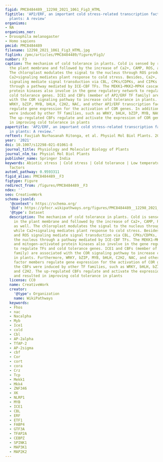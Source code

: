 ```yaml
---
figid: PMC8484489__12298_2021_1061_Fig3_HTML
figtitle: 'AP2/ERF, an important cold stress-related transcription factor family in
  plants: A review'
organisms:
- NA
organisms_ner:
- Drosophila melanogaster
- Homo sapiens
pmcid: PMC8484489
filename: 12298_2021_1061_Fig3_HTML.jpg
figlink: /pmc/articles/PMC8484489/figure/Fig3/
number: F3
caption: The mechanism of cold tolerance in plants. Cold is sensed by receptors in
  the plant membrane and followed by the increase of Ca2+, CAMP, ROS, and ABA as well.
  The chloroplast modulates the signal to the nucleus through ROS production while
  Ca2+signaling mediates plant response to cold stress. Besides, Ca2+, CAMP, and ROS
  signaling mediate signal transduction via CBL, CPKs/CDPKs, and CIPKs to the nucleus
  through a pathway mediated by ICE-CBF TFs. The MEKK1–MKK2–MPK4 cascade and mitogen-activated
  protein kinases also involve in the gene regulatory network to regulate TFs and
  cold tolerance genes. ICE1 and CBFs (member of AP2/ERF TF family) are associated
  with the COR signaling pathway to increase cold tolerance in plants. Furthermore,
  WRKY, bZIP, MYB, bHLH, C2H2, NAC, and other AP2/ERF transcription factor members
  regulate gene expression for the activation of COR genes. In addition, the CBFs
  were induced by other TF families, such as WRKY, bHLH, bZIP, MYB, NAC, and C2H2.
  The up-regulated CBFs regulate and activate the expression of COR genes and resulted
  in improving cold tolerance in plants
papertitle: 'AP2/ERF, an important cold stress-related transcription factor family
  in plants: A review.'
reftext: Faujiah Nurhasanah Ritonga, et al. Physiol Mol Biol Plants. 2021 Sep;27(9):1953-1968.
year: '2021'
doi: 10.1007/s12298-021-01061-8
journal_title: Physiology and Molecular Biology of Plants
journal_nlm_ta: Physiol Mol Biol Plants
publisher_name: Springer India
keywords: Abiotic stress | Cold stress | Cold tolerance | Low temperature | Transcription
  factors
automl_pathway: 0.9593311
figid_alias: PMC8484489__F3
figtype: Figure
redirect_from: /figures/PMC8484489__F3
ndex: ''
seo: CreativeWork
schema-jsonld:
  '@context': https://schema.org/
  '@id': https://pfocr.wikipathways.org/figures/PMC8484489__12298_2021_1061_Fig3_HTML.html
  '@type': Dataset
  description: The mechanism of cold tolerance in plants. Cold is sensed by receptors
    in the plant membrane and followed by the increase of Ca2+, CAMP, ROS, and ABA
    as well. The chloroplast modulates the signal to the nucleus through ROS production
    while Ca2+signaling mediates plant response to cold stress. Besides, Ca2+, CAMP,
    and ROS signaling mediate signal transduction via CBL, CPKs/CDPKs, and CIPKs to
    the nucleus through a pathway mediated by ICE-CBF TFs. The MEKK1–MKK2–MPK4 cascade
    and mitogen-activated protein kinases also involve in the gene regulatory network
    to regulate TFs and cold tolerance genes. ICE1 and CBFs (member of AP2/ERF TF
    family) are associated with the COR signaling pathway to increase cold tolerance
    in plants. Furthermore, WRKY, bZIP, MYB, bHLH, C2H2, NAC, and other AP2/ERF transcription
    factor members regulate gene expression for the activation of COR genes. In addition,
    the CBFs were induced by other TF families, such as WRKY, bHLH, bZIP, MYB, NAC,
    and C2H2. The up-regulated CBFs regulate and activate the expression of COR genes
    and resulted in improving cold tolerance in plants
  license: CC0
  name: CreativeWork
  creator:
    '@type': Organization
    name: WikiPathways
  keywords:
  - Fhos
  - nac
  - Nacalpha
  - Myb
  - Ice1
  - cold
  - Cbl
  - AP-2alpha
  - TfAP-2
  - AP-2sigma
  - cbf
  - Cor
  - cort
  - cora
  - Crz
  - Tcp
  - Mekk1
  - Mkk4
  - ZNF346
  - XK
  - NLRP1
  - MYB
  - ICE1
  - CBL
  - ERF
  - ETF1
  - FABP4
  - GTF3A
  - TFAP2A
  - CEBPZ
  - SPINK1
  - MAP3K1
  - MAP2K2
---
```

